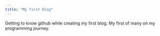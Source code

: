 ```yaml
---
title: "My first blog"
---
```


Getting to know github while creating my first blog.  My first of many on my programming journey.
